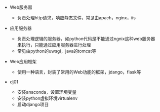 



- Web服务器
  - 负责处理http请求，响应静态文件，常见由apach，nginx，iis
- 应用服务器
  - 负责处理逻辑的服务器，如python代码是不能通过ngnix这种web服务器来执行，只能通过应用服务器进行处理
  - 常见由python的uwsgi，java的tomcat等
- Web应用框架
  - 使用一种语言，封装了常用的Web功能的框架，jdango，flask等




- dj01
  - 安装anaconda，设置环境变量
  - 安装python虚拟环境virtualenv
  - 启动django项目
